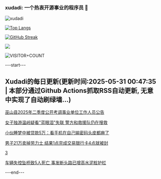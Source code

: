 ### xudadi: 一个热衷开源事业的程序员 👋

![xudadi](https://github-readme-stats-git-masterorgs-github-readme-stats-team.vercel.app/api?username=xudadi)

[![Top Langs](https://github-readme-stats.vercel.app/api/top-langs/?username=xudadi)](https://github.com/anuraghazra/github-readme-stats)

[![GitHub Streak](https://streak-stats.demolab.com?user=xudadi&locale=zh_Hans)](https://git.io/streak-stats)

![](https://raw.githubusercontent.com/xudadi/xudadi/main/assets/github-contribution-grid-snake.svg)

![VISITOR+COUNT](https://komarev.com/ghpvc/?username=xudadi&label=VISITOR+COUNT)


---start---

## Xudadi的每日更新(更新时间:2025-05-31 00:47:35 | 本部分通过Github Actions抓取RSS自动更新, 无意中实现了自动刷绿墙...)

[巫山县2025年二季度公开考调事业单位工作人员公告](https://www.gongkaoleida.com/article/2428572)

[女子独游温岭疑看"蓝眼泪"失联 警方和救援队仍在搜救](https://m.163.com/news/article/K0QP96I305561G0D.html)

[小伙睡梦中被贷款5万：看手机在自己输密码头皮都麻了](https://m.163.com/news/article/K0QVLVTF0534P59R.html)

[男子21万卖掉劳力士 结果1点完成交易银行卡4点就被封](https://m.163.com/news/article/K0QV1TL00534P59R.html)

[3](https://m.163.com/touch/news/sub/domestic)

[车辆失控坠桥致5人死亡 事发断头路已增高水泥桩护栏](https://m.163.com/news/article/K0QQPJGU05129QAF.html)

---end---

